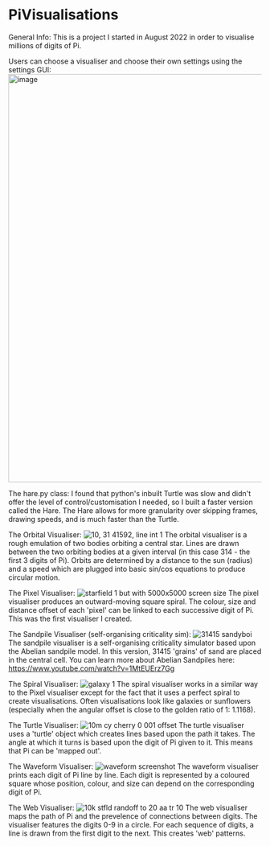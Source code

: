 # PiVisualisations

General Info:
This is a project I started in August 2022 in order to visualise millions of digits of Pi.

Users can choose a visualiser and choose their own settings using the settings GUI:
<img width="812" alt="image" src="https://user-images.githubusercontent.com/113452530/194759621-30d25c26-8a90-4346-ab74-21f9e8b97fac.png">

The hare.py class:
I found that python's inbuilt Turtle was slow and didn't offer the level of control/customisation I needed, so I built a faster version called the Hare. The Hare allows for more granularity over skipping frames, drawing speeds, and is much faster than the Turtle.

The Orbital Visualiser:
![10, 31 41592, line int 1](https://user-images.githubusercontent.com/113452530/194619337-e19636b0-6b8b-4f49-a55d-61e056b6683b.png)
The orbital visualiser is a rough emulation of two bodies orbiting a central star. Lines are drawn between the two orbiting bodies at a given interval (in this case 314 - the first 3 digits of Pi). Orbits are determined by a distance to the sun (radius) and a speed which are plugged into basic sin/cos equations to produce circular motion.

The Pixel Visualiser:
![starfield 1 but with 5000x5000 screen size](https://user-images.githubusercontent.com/113452530/194619428-d2ab6898-9787-4c77-92d9-7ecaf8f284e1.png)
The pixel visualiser produces an outward-moving square spiral. The colour, size and distance offset of each 'pixel' can be linked to each successive digit of Pi. This was the first visualiser I created.

The Sandpile Visualiser (self-organising criticality sim):
![31415 sandyboi](https://user-images.githubusercontent.com/113452530/194619470-0f364881-12a3-4ba7-a66b-7f70d69481f8.png)
The sandpile visualiser is a self-organising criticality simulator based upon the Abelian sandpile model. In this version, 31415 'grains' of sand are placed in the central cell. You can learn more about Abelian Sandpiles here: https://www.youtube.com/watch?v=1MtEUErz7Gg

The Spiral Visualiser:
![galaxy 1](https://user-images.githubusercontent.com/113452530/194619499-7c20e0fd-8748-46d2-8e64-3f1d09ef32d8.png)
The spiral visualiser works in a similar way to the Pixel visualiser except for the fact that it uses a perfect spiral to create visualisations. Often visualisations look like galaxies or sunflowers (especially when the angular offset is close to the golden ratio of 1: 1.1168).

The Turtle Visualiser:
![10m cy cherry 0 001 offset](https://user-images.githubusercontent.com/113452530/194619583-9b49f66a-6603-4f18-ae01-0055ea76ab4d.png)
The turtle visualiser uses a 'turtle' object which creates lines based upon the path it takes. The angle at which it turns is based upon the digit of Pi given to it. This means that Pi can be 'mapped out'.

The Waveform Visualiser:
![waveform screenshot](https://user-images.githubusercontent.com/113452530/194619829-981cff50-5dfc-47cb-9d2b-720f9edcac06.png)
The waveform visualiser prints each digit of Pi line by line. Each digit is represented by a coloured square whose position, colour, and size can depend on the corresponding digit of Pi.

The Web Visualiser:
![10k stfld randoff to 20 aa tr 10](https://user-images.githubusercontent.com/113452530/194619669-28bf537a-fb4d-4077-aa99-a8fb70198ca2.png)
The web visualiser maps the path of Pi and the prevelence of connections between digits. The visualiser features the digits 0-9 in a circle. For each sequence of digits, a line is drawn from the first digit to the next. This creates 'web' patterns.
